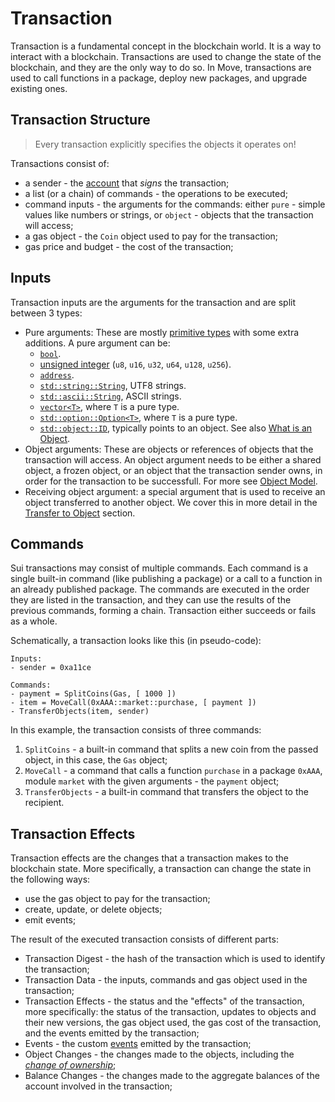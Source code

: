 # Transaction

Transaction is a fundamental concept in the blockchain world. It is a way to interact with a
blockchain. Transactions are used to change the state of the blockchain, and they are the only way
to do so. In Move, transactions are used to call functions in a package, deploy new packages, and
upgrade existing ones.

<!--

- how user interacts with a program
    - mention public functions
    - give a concept of an entry / public function without getting into details
    - mention that functions are called in transactions
    - mention that transactions are sent by accounts
    - every transaction specifies object it operates on

 -->

## Transaction Structure

> Every transaction explicitly specifies the objects it operates on!

Transactions consist of:

- a sender - the [account](./what-is-an-account.md) that _signs_ the transaction;
- a list (or a chain) of commands - the operations to be executed;
- command inputs - the arguments for the commands: either `pure` - simple values like numbers or
  strings, or `object` - objects that the transaction will access;
- a gas object - the `Coin` object used to pay for the transaction;
- gas price and budget - the cost of the transaction;

## Inputs

Transaction inputs are the arguments for the transaction and are split between 3 types:

- Pure arguments: These are mostly [primitive types](../move-basics/primitive-types.html) with some
  extra additions. A pure argument can be:
  - [`bool`](../move-basics/primitive-types.html#booleans).
  - [unsigned integer](../move-basics/primitive-types.html#integer-types) (`u8`, `u16`, `u32`,
    `u64`, `u128`, `u256`).
  - [`address`](../move-basics/address.html).
  - [`std::string::String`](../move-basics/string.html), UTF8 strings.
  - [`std::ascii::String`](../move-basics/string.html#ascii-strings), ASCII strings.
  - [`vector<T>`](../move-basics/vector.html), where `T` is a pure type.
  - [`std::option::Option<T>`](../move-basics/option.html), where `T` is a pure type.
  - [`std::object::ID`](../storage/uid-and-id.html), typically points to an object. See also
    [What is an Object](../object/object-model.html).
- Object arguments: These are objects or references of objects that the transaction will access. An
  object argument needs to be either a shared object, a frozen object, or an object that the
  transaction sender owns, in order for the transaction to be successfull. For more see
  [Object Model](../object/index.html).
- Receiving object argument: a special argument that is used to receive an object transferred to
  another object. We cover this in more detail in the
  [Transfer to Object](../storage/transfer-to-object.html) section.

## Commands

Sui transactions may consist of multiple commands. Each command is a single built-in command (like
publishing a package) or a call to a function in an already published package. The commands are
executed in the order they are listed in the transaction, and they can use the results of the
previous commands, forming a chain. Transaction either succeeds or fails as a whole.

Schematically, a transaction looks like this (in pseudo-code):

```
Inputs:
- sender = 0xa11ce

Commands:
- payment = SplitCoins(Gas, [ 1000 ])
- item = MoveCall(0xAAA::market::purchase, [ payment ])
- TransferObjects(item, sender)
```

In this example, the transaction consists of three commands:

1. `SplitCoins` - a built-in command that splits a new coin from the passed object, in this case,
   the `Gas` object;
2. `MoveCall` - a command that calls a function `purchase` in a package `0xAAA`, module `market`
   with the given arguments - the `payment` object;
3. `TransferObjects` - a built-in command that transfers the object to the recipient.

<!--
> There are multiple different implementations of transaction building, for example
-->

## Transaction Effects

Transaction effects are the changes that a transaction makes to the blockchain state. More
specifically, a transaction can change the state in the following ways:

- use the gas object to pay for the transaction;
- create, update, or delete objects;
- emit events;

The result of the executed transaction consists of different parts:

- Transaction Digest - the hash of the transaction which is used to identify the transaction;
- Transaction Data - the inputs, commands and gas object used in the transaction;
- Transaction Effects - the status and the "effects" of the transaction, more specifically: the
  status of the transaction, updates to objects and their new versions, the gas object used, the gas
  cost of the transaction, and the events emitted by the transaction;
- Events - the custom [events](./../programmability/events.md) emitted by the transaction;
- Object Changes - the changes made to the objects, including the
  [_change of ownership_](../storage/storage-functions.md);
- Balance Changes - the changes made to the aggregate balances of the account involved in the
  transaction;
